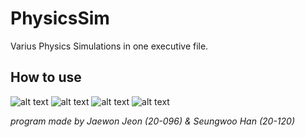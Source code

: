 # PhysicsSim
Varius Physics Simulations in one executive file.

## How to use
![alt text](https://github.com/A-H4NU/PhysicsSim/blob/master/PhysicsSim/Instructions/Slide1.PNG?raw=true)
![alt text](https://github.com/A-H4NU/PhysicsSim/blob/master/PhysicsSim/Instructions/Slide2.PNG?raw=true)
![alt text](https://github.com/A-H4NU/PhysicsSim/blob/master/PhysicsSim/Instructions/Slide3.PNG?raw=true)
![alt text](https://github.com/A-H4NU/PhysicsSim/blob/master/PhysicsSim/Instructions/Slide4.PNG?raw=true)


*program made by Jaewon Jeon (20-096) & Seungwoo Han (20-120)*
